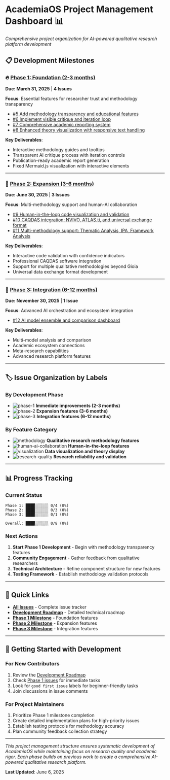 # AcademiaOS Project Management Dashboard 📊

*Comprehensive project organization for AI-powered qualitative research platform development*

## 📋 Development Milestones

### 🔥 [Phase 1: Foundation (2-3 months)](https://github.com/qarumba/academia-os/milestone/1)
**Due: March 31, 2025** | **4 Issues**

**Focus**: Essential features for researcher trust and methodology transparency

- [#5 Add methodology transparency and educational features](https://github.com/qarumba/academia-os/issues/5)
- [#6 Implement visible critique and iteration loop](https://github.com/qarumba/academia-os/issues/6)
- [#7 Comprehensive academic reporting system](https://github.com/qarumba/academia-os/issues/7)
- [#8 Enhanced theory visualization with responsive text handling](https://github.com/qarumba/academia-os/issues/8)

**Key Deliverables**:
- Interactive methodology guides and tooltips
- Transparent AI critique process with iteration controls
- Publication-ready academic report generation
- Fixed Mermaid.js visualization with interactive elements

---

### 🎯 [Phase 2: Expansion (3-6 months)](https://github.com/qarumba/academia-os/milestone/2)
**Due: June 30, 2025** | **3 Issues**

**Focus**: Multi-methodology support and human-AI collaboration

- [#9 Human-in-the-loop code visualization and validation](https://github.com/qarumba/academia-os/issues/9)
- [#10 CAQDAS integration: NVIVO, ATLAS.ti, and universal exchange format](https://github.com/qarumba/academia-os/issues/10)
- [#11 Multi-methodology support: Thematic Analysis, IPA, Framework Analysis](https://github.com/qarumba/academia-os/issues/11)

**Key Deliverables**:
- Interactive code validation with confidence indicators
- Professional CAQDAS software integration
- Support for multiple qualitative methodologies beyond Gioia
- Universal data exchange format development

---

### 🔮 [Phase 3: Integration (6-12 months)](https://github.com/qarumba/academia-os/milestone/3)
**Due: November 30, 2025** | **1 Issue**

**Focus**: Advanced AI orchestration and ecosystem integration

- [#12 AI model ensemble and comparison dashboard](https://github.com/qarumba/academia-os/issues/12)

**Key Deliverables**:
- Multi-model analysis and comparison
- Academic ecosystem connections
- Meta-research capabilities
- Advanced research platform features

---

## 🏷️ Issue Organization by Labels

### By Development Phase
- ![phase-1](https://img.shields.io/badge/phase--1-ff0000) **Immediate improvements (2-3 months)**
- ![phase-2](https://img.shields.io/badge/phase--2-ff8800) **Expansion features (3-6 months)**  
- ![phase-3](https://img.shields.io/badge/phase--3-ffaa00) **Integration features (6-12 months)**

### By Feature Category
- ![methodology](https://img.shields.io/badge/methodology-0066cc) **Qualitative research methodology features**
- ![human-ai-collaboration](https://img.shields.io/badge/human--ai--collaboration-6600cc) **Human-in-the-loop features**
- ![visualization](https://img.shields.io/badge/visualization-00cc66) **Data visualization and theory display**
- ![research-quality](https://img.shields.io/badge/research--quality-cc6600) **Research reliability and validation**

---

## 📊 Progress Tracking

### Current Status
```
Phase 1: ████░░░░░░ 0/4 (0%)
Phase 2: ████░░░░░░ 0/3 (0%)
Phase 3: ████░░░░░░ 0/1 (0%)

Overall: ████░░░░░░ 0/8 (0%)
```

### Next Actions
1. **Start Phase 1 Development** - Begin with methodology transparency features
2. **Community Engagement** - Gather feedback from qualitative researchers
3. **Technical Architecture** - Refine component structure for new features
4. **Testing Framework** - Establish methodology validation protocols

---

## 🔗 Quick Links

- [**All Issues**](https://github.com/qarumba/academia-os/issues) - Complete issue tracker
- [**Development Roadmap**](DEVELOPMENT_ROADMAP.md) - Detailed technical roadmap
- [**Phase 1 Milestone**](https://github.com/qarumba/academia-os/milestone/1) - Foundation features
- [**Phase 2 Milestone**](https://github.com/qarumba/academia-os/milestone/2) - Expansion features
- [**Phase 3 Milestone**](https://github.com/qarumba/academia-os/milestone/3) - Integration features

---

## 🚀 Getting Started with Development

### For New Contributors
1. Review the [Development Roadmap](DEVELOPMENT_ROADMAP.md)
2. Check [Phase 1 issues](https://github.com/qarumba/academia-os/milestone/1) for immediate tasks
3. Look for `good first issue` labels for beginner-friendly tasks
4. Join discussions in issue comments

### For Project Maintainers
1. Prioritize Phase 1 milestone completion
2. Create detailed implementation plans for high-priority issues
3. Establish testing protocols for methodology accuracy
4. Plan community feedback collection strategy

---

*This project management structure ensures systematic development of AcademiaOS while maintaining focus on research quality and academic rigor. Each phase builds on previous work to create a comprehensive AI-powered qualitative research platform.*

**Last Updated**: June 6, 2025